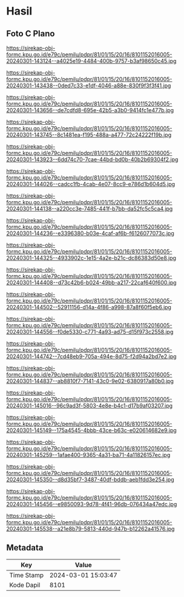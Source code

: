 # Hasil

## Foto C Plano

https://sirekap-obj-formc.kpu.go.id/e79c/pemilu/pdpr/81/01/15/20/16/8101152016005-20240301-143124--a4025e19-4484-400b-9757-b3af98650c45.jpg

https://sirekap-obj-formc.kpu.go.id/e79c/pemilu/pdpr/81/01/15/20/16/8101152016005-20240301-143438--0ded7c33-e1df-4046-a88e-830f9f3f3f41.jpg

https://sirekap-obj-formc.kpu.go.id/e79c/pemilu/pdpr/81/01/15/20/16/8101152016005-20240301-143656--de7cdfd8-695e-42b5-a3b0-9414fc1e477b.jpg

https://sirekap-obj-formc.kpu.go.id/e79c/pemilu/pdpr/81/01/15/20/16/8101152016005-20240301-143745--8c1481ea-f195-488a-a477-72c24222f19b.jpg

https://sirekap-obj-formc.kpu.go.id/e79c/pemilu/pdpr/81/01/15/20/16/8101152016005-20240301-143923--6dd74c70-7cae-44bd-bd0b-40b2b69304f2.jpg

https://sirekap-obj-formc.kpu.go.id/e79c/pemilu/pdpr/81/01/15/20/16/8101152016005-20240301-144026--cadcc1fb-4cab-4e07-8cc9-e786d1b604d5.jpg

https://sirekap-obj-formc.kpu.go.id/e79c/pemilu/pdpr/81/01/15/20/16/8101152016005-20240301-144138--a220cc3e-7485-441f-b7bb-da52fc5c5ca4.jpg

https://sirekap-obj-formc.kpu.go.id/e79c/pemilu/pdpr/81/01/15/20/16/8101152016005-20240301-144236--e3396380-b03e-4caf-af6b-f6126077073c.jpg

https://sirekap-obj-formc.kpu.go.id/e79c/pemilu/pdpr/81/01/15/20/16/8101152016005-20240301-144325--4933902c-1e15-4a2e-b21c-dc86383d50e8.jpg

https://sirekap-obj-formc.kpu.go.id/e79c/pemilu/pdpr/81/01/15/20/16/8101152016005-20240301-144408--d73c42b6-b024-49bb-a217-22caf640f600.jpg

https://sirekap-obj-formc.kpu.go.id/e79c/pemilu/pdpr/81/01/15/20/16/8101152016005-20240301-144502--52911156-d14a-4f86-a998-87a8f60f5eb6.jpg

https://sirekap-obj-formc.kpu.go.id/e79c/pemilu/pdpr/81/01/15/20/16/8101152016005-20240301-144556--f0de5330-c771-4a93-ad75-d15f973c2558.jpg

https://sirekap-obj-formc.kpu.go.id/e79c/pemilu/pdpr/81/01/15/20/16/8101152016005-20240301-144742--7cd48eb9-705a-494e-8d75-f2d94a2bd7e2.jpg

https://sirekap-obj-formc.kpu.go.id/e79c/pemilu/pdpr/81/01/15/20/16/8101152016005-20240301-144837--ab8810f7-7141-43c0-9e02-6380917a80b0.jpg

https://sirekap-obj-formc.kpu.go.id/e79c/pemilu/pdpr/81/01/15/20/16/8101152016005-20240301-145016--96c9ad3f-5803-4e8e-b4c1-d17b9af03207.jpg

https://sirekap-obj-formc.kpu.go.id/e79c/pemilu/pdpr/81/01/15/20/16/8101152016005-20240301-145149--175a4545-4bbb-43ce-b63c-e020614682e9.jpg

https://sirekap-obj-formc.kpu.go.id/e79c/pemilu/pdpr/81/01/15/20/16/8101152016005-20240301-145259--1afae400-9365-4a31-ba71-4a11826157ec.jpg

https://sirekap-obj-formc.kpu.go.id/e79c/pemilu/pdpr/81/01/15/20/16/8101152016005-20240301-145350--d8d35bf7-3487-40df-bddb-aeb1fdd3e254.jpg

https://sirekap-obj-formc.kpu.go.id/e79c/pemilu/pdpr/81/01/15/20/16/8101152016005-20240301-145456--e9850093-9d78-4f41-96db-076434a47edc.jpg

https://sirekap-obj-formc.kpu.go.id/e79c/pemilu/pdpr/81/01/15/20/16/8101152016005-20240301-145538--a21e8b79-5813-440d-947b-b12262a41576.jpg


## Metadata

| Key        | Value               |
| ---------- | ------------------- |
| Time Stamp | 2024-03-01 15:03:47 |
| Kode Dapil | 8101                |



